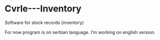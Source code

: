 # Cvrle---Inventory
Software for stock records (inventory)

For now program is on serbian language. I'm working on english version.
